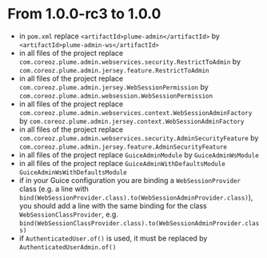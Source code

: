 From 1.0.0-rc3 to 1.0.0
=======================
- in `pom.xml` replace `<artifactId>plume-admin</artifactId>` by `<artifactId>plume-admin-ws</artifactId>`
- in all files of the project replace 
`com.coreoz.plume.admin.webservices.security.RestrictToAdmin` by `com.coreoz.plume.admin.jersey.feature.RestrictToAdmin`
- in all files of the project replace 
`com.coreoz.plume.admin.jersey.WebSessionPermission` by `com.coreoz.plume.admin.websession.WebSessionPermission`
- in all files of the project replace 
`com.coreoz.plume.admin.webservices.context.WebSessionAdminFactory` by `com.coreoz.plume.admin.jersey.context.WebSessionAdminFactory`
- in all files of the project replace 
`com.coreoz.plume.admin.webservices.security.AdminSecurityFeature` by `com.coreoz.plume.admin.jersey.feature.AdminSecurityFeature`
- in all files of the project replace `GuiceAdminModule` by `GuiceAdminWsModule`
- in all files of the project replace `GuiceAdminWithDefaultsModule` `GuiceAdminWsWithDefaultsModule`
- if in your Guice configuration you are binding a `WebSessionProvider` class
(e.g. a line with `bind(WebSessionProvider.class).to(WebSessionAdminProvider.class)`), you should add a line
with the same binding for the class `WebSessionClassProvider`,
e.g. `bind(WebSessionClassProvider.class).to(WebSessionAdminProvider.class)`
- if `AuthenticatedUser.of()` is used, it must be replaced by `AuthenticatedUserAdmin.of()`
